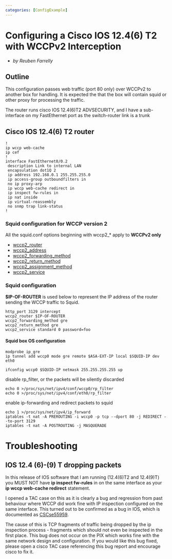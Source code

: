```yaml
---
categories: [ConfigExample]
---
```

# Configuring a Cisco IOS 12.4(6) T2 with WCCPv2 Interception

- *by  Reuben Farrelly*

## Outline

This configuration passes web traffic (port 80 only) over WCCPv2 to
another box for handling. It is expected the that the box will contain
squid or other proxy for processing the traffic.

The router runs cisco IOS 12.4(6)T2 ADVSECURITY, and I have a
sub-interface on my FastEthernet port as the switch-router link is a
trunk

## Cisco IOS 12.4(6) T2 router

    !
    ip wccp web-cache
    ip cef
    !
    interface FastEthernet0/0.2
     description Link to internal LAN
     encapsulation dot1Q 2
     ip address 192.168.0.1 255.255.255.0
     ip access-group outboundfilters in
     no ip proxy-arp
     ip wccp web-cache redirect in
     ip inspect fw-rules in
     ip nat inside
     ip virtual-reassembly
     no snmp trap link-status
    !

### Squid configuration for WCCP version 2

All the squid.conf options beginning with wccp2_\* apply to **WCCPv2
only**

- [wccp2_router](http://www.squid-cache.org/Doc/config/wccp2_router)
- [wccp2_address](http://www.squid-cache.org/Doc/config/wccp2_address)
- [wccp2_forwarding_method](http://www.squid-cache.org/Doc/config/wccp2_forwarding_method)
- [wccp2_return_method](http://www.squid-cache.org/Doc/config/wccp2_return_method)
- [wccp2_assignment_method](http://www.squid-cache.org/Doc/config/wccp2_assignment_method)
- [wccp2_service](http://www.squid-cache.org/Doc/config/wccp2_service)

### Squid configuration

**$IP-OF-ROUTER** is used below to represent the IP address of the
    router sending the WCCP traffic to Squid.

    http_port 3129 intercept
    wccp2_router $IP-OF-ROUTER
    wccp2_forwarding_method gre
    wccp2_return_method gre
    wccp2_service standard 0 password=foo

#### Squid box OS configuration

    modprobe ip_gre
    ip tunnel add wccp0 mode gre remote $ASA-EXT-IP local $SQUID-IP dev eth0

    ifconfig wccp0 $SQUID-IP netmask 255.255.255.255 up

disable rp_filter, or the packets will be silently discarded

    echo 0 >/proc/sys/net/ipv4/conf/wccp0/rp_filter
    echo 0 >/proc/sys/net/ipv4/conf/eth0/rp_filter

enable ip-forwarding and redirect packets to squid

    echo 1 >/proc/sys/net/ipv4/ip_forward
    iptables -t nat -A PREROUTING -i wccp0 -p tcp --dport 80 -j REDIRECT --to-port 3129
    iptables -t nat -A POSTROUTING -j MASQUERADE

# Troubleshooting

## IOS 12.4 (6)-(9) T dropping packets

In this release of IOS software that I am running (12.4(6)T2 and
12.4(9)T) you MUST NOT have **ip inspect fw-rules** in on the same
interface as your **ip wccp web-cache redirect** statement.

I opened a TAC case on this as it is clearly a bug and regression from
past behaviour where WCCP did work fine with IP inspection configured on
the same interface. This turned out to be confirmed as a bug in IOS,
which is documented as
[CSCse55959](http://www.cisco.com/cgi-bin/Support/Bugtool/onebug.pl?bugid=CSCse55959).

The cause of this is TCP fragments of traffic being dropped by the ip
inspection process - fragments which should not even be inspected in the
first place. This bug does not occur on the PIX which works fine with
the same network design and configuration. If you would like this bug
fixed, please open a cisco TAC case referencing this bug report and
encourage cisco to fix it.
